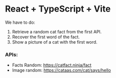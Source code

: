# React + TypeScript + Vite

We have to do:

1. Retrieve a random cat fact from the first API.
2. Recover the first word of the fact.
3. Show a picture of a cat with the first word.

### APIs:

- Facts Random: https://catfact.ninja/fact
- Image random: https://cataas.com/cat/says/hello